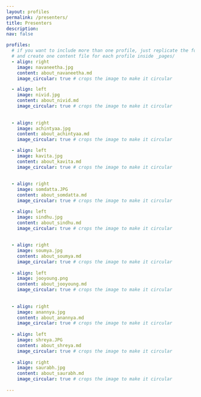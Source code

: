 ```yaml
---
layout: profiles
permalink: /presenters/
title: Presenters
description: 
nav: false

profiles:
  # if you want to include more than one profile, just replicate the following block
  # and create one content file for each profile inside _pages/
  - align: right
    image: navaneetha.jpg
    content: about_navaneetha.md
    image_circular: true # crops the image to make it circular

  - align: left
    image: nivid.jpg
    content: about_nivid.md
    image_circular: true # crops the image to make it circular
    
    
  - align: right
    image: achintyaa.jpg
    content: about_achintyaa.md
    image_circular: true # crops the image to make it circular

  - align: left
    image: kavita.jpg
    content: about_kavita.md
    image_circular: true # crops the image to make it circular
    
    
  - align: right
    image: somdatta.JPG
    content: about_somdatta.md
    image_circular: true # crops the image to make it circular

  - align: left
    image: sindhu.jpg
    content: about_sindhu.md
    image_circular: true # crops the image to make it circular
    
    
  - align: right
    image: soumya.jpg
    content: about_soumya.md
    image_circular: true # crops the image to make it circular
    
  - align: left
    image: jooyoung.png
    content: about_jooyoung.md
    image_circular: true # crops the image to make it circular
    
    
  - align: right
    image: anannya.jpg
    content: about_anannya.md
    image_circular: true # crops the image to make it circular
    
  - align: left
    image: shreya.JPG
    content: about_shreya.md
    image_circular: true # crops the image to make it circular
    
  - align: right
    image: saurabh.jpg
    content: about_saurabh.md
    image_circular: true # crops the image to make it circular
    
---
```

